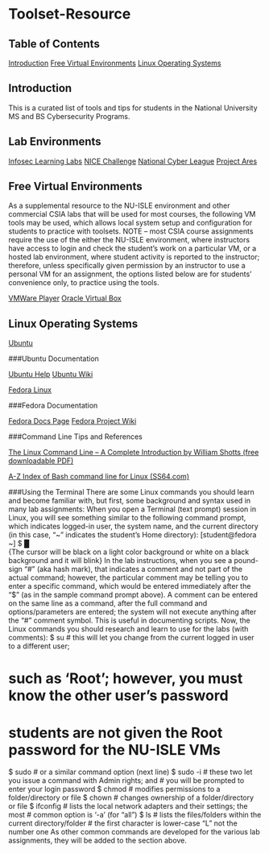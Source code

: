 # Toolset-Resource
## Table of Contents


[Introduction](#intro)
[Free Virtual Environments](#virtual)
[Linux Operating Systems](#Linux)



## Introduction <a name="intro"></a>
This is a curated list of tools and tips for students in the National University MS and BS Cybersecurity Programs.

## Lab Environments

[Infosec Learning Labs](https://www.infoseclearning.com/index.aspx )
[NICE Challenge](https://www.nice-challenge.com/ )
[National Cyber League](https://www.nationalcyberleague.org/ )
[Project Ares](https://edu-apprentice1.ares.circadence.com/)


## Free Virtual Environments <a name="virtual"></a>

As a supplemental resource to the NU-ISLE environment and other commercial CSIA labs that will be used for most courses, the following VM tools may be used, which allows local system setup and configuration for students to practice with toolsets.  NOTE – most CSIA course assignments require the use of the either the NU-ISLE environment, where instructors have access to login and check the student’s work on a particular VM, or a hosted lab environment, where student activity is reported to the instructor; therefore, unless specifically given permission by an instructor to use a personal VM for an assignment, the options listed below are for students’ convenience only, to practice using the tools.

[VMWare Player](http://www.vmware.com/products/player/playerpro-evaluation.html)
[Oracle Virtual Box](https://www.virtualbox.org/ )


## Linux Operating Systems <a name="Linux"></a>

[Ubuntu](http://www.ubuntu.com/) 

###Ubuntu Documentation

[Ubuntu Help](https://help.ubuntu.com/)
[Ubuntu Wiki](https://wiki.ubuntu.com/)

[Fedora Linux](https://www.virtualbox.org/ )

###Fedora Documentation

[Fedora Docs Page](https://docs-old.fedoraproject.org/en-US/index.html)
[Fedora Project Wiki](https://fedoraproject.org/wiki/Fedora_Project_Wiki)

###Command Line Tips and References

[The Linux Command Line – A Complete Introduction by William Shotts (free downloadable PDF)]( http://linuxcommand.org/tlcl.php )

[A-Z Index of Bash command line for Linux (SS64.com)](http://ss64.com/bash/ )

###Using the Terminal
There are some Linux commands you should learn and become familiar with, but first, some background and syntax used in many lab assignments: 
When you open a Terminal (text prompt) session in Linux, you will see something similar to 
the following command prompt, which indicates logged-in user, the system name, and the 
current directory (in this case, “~” indicates the student’s Home directory): 
 [student@fedora ~] $ █     
{The cursor will be black on a light color background or white on a black background and it will blink} 
In the lab instructions, when you see a pound-sign “#” (aka hash mark), that indicates a comment and not part of the actual command; however, the particular comment may be telling you to enter a specific command, which would be entered immediately after the “$” (as in the sample command prompt above).  A comment can be entered on the same line as a command, after the full command and options/parameters are entered; the system will not execute anything after the “#” comment symbol.  This is useful in documenting scripts. 
Now, the Linux commands you should research and learn to use for the labs (with comments): 
$ su  # this will let you change from the current logged in user to a different user; 
  # such as ‘Root’; however, you must know the other user’s password 
  # students are not given the Root password for the NU-ISLE VMs 
$ sudo <command>  # or a similar command option (next line) 
$ sudo -i <command>  # these two let you issue a command with Admin rights; and 
    # you will be prompted to enter your login password 
$ chmod <options>  # modifies permissions to a folder/directory or file 
$ chown <options>  # changes ownership of a folder/directory or file 
$ ifconfig <options>  # lists the local network adapters and their settings; the most 
    # common option is ‘-a’ (for “all”) 
$ ls    # lists the files/folders within the current directory/folder 
    # the first character is lower-case “L” not the number one 
As other common commands are developed for the various lab assignments, they will be added to the 
section above. 





